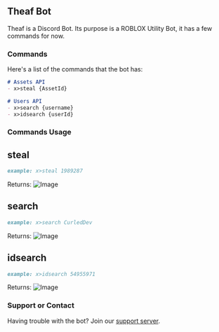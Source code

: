 ## Theaf Bot

Theaf is a Discord Bot. Its purpose is a ROBLOX Utility Bot, it has a few commands for now.

### Commands

Here's a list of the commands that the bot has:

```markdown
# Assets API
- x>steal {AssetId}

# Users API
- x>search {username}
- x>idsearch {userId}
```

### Commands Usage
## steal
```markdown
example: x>steal 1989287
```
Returns:
![Image](https://www.healy.ga/-/ogBh2WtV.png)

## search
```markdown
example: x>search CurledDev
```

Returns:
![Image](https://www.healy.ga/-/mqMUO2fr.png)

## idsearch
```markdown
example: x>idsearch 54955971
```

Returns:
![Image](https://www.healy.ga/-/6QUn8jQG.png)

### Support or Contact

Having trouble with the bot? Join our [support server](https://discord.gg/3Ssc9PT/).
